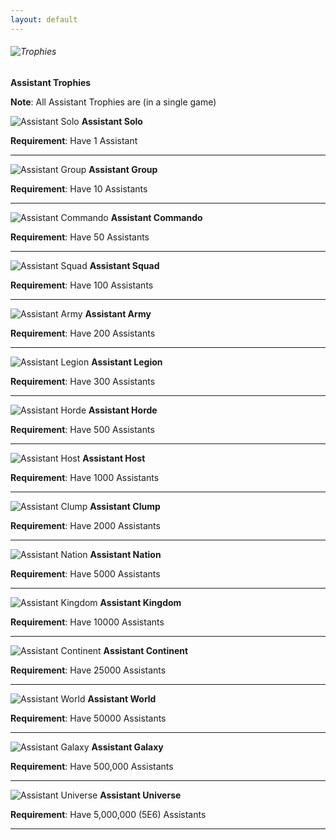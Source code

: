```yaml
---
layout: default
---
```


###### ![Trophies](/realm/img/picks/TrophiesTopPage.png "Trophies")

**Assistant Trophies**

**Note**: All Assistant Trophies are (in a single game)

![Assistant Solo](/realm/img/picks/AssistantSolo.png "Assistant Solo") **Assistant Solo**

**Requirement**: Have 1 Assistant

---

![Assistant Group](/realm/img/picks/AssistantGroup.png "Assistant Group") **Assistant Group**

**Requirement**: Have 10 Assistants

---

![Assistant Commando](/realm/img/picks/AssistantCommando.png "Assistant Commando") **Assistant Commando**

**Requirement**: Have 50 Assistants

---

![Assistant Squad](/realm/img/picks/AssistantSquad.png "Assistant Squad") **Assistant Squad**

**Requirement**: Have 100 Assistants

---

![Assistant Army](/realm/img/picks/AssistantArmy.png "Assistant Army") **Assistant Army**

**Requirement**: Have 200 Assistants

---

![Assistant Legion](/realm/img/picks/AssistantLegion.png "Assistant Legion") **Assistant Legion**

**Requirement**: Have 300 Assistants

---

![Assistant Horde](/realm/img/picks/AssistantHorde.png "Assistant Horde") **Assistant Horde**

**Requirement**: Have 500 Assistants

---

![Assistant Host](/realm/img/picks/AssistantHost.png "Assistant Host") **Assistant Host**

**Requirement**: Have 1000 Assistants

---

![Assistant Clump](/realm/img/picks/AssistantClump.png "Assistant Clump") **Assistant Clump**

**Requirement**: Have 2000 Assistants

---

![Assistant Nation](/realm/img/picks/AssistantNation.png "Assistant Nation") **Assistant Nation**

**Requirement**: Have 5000 Assistants

---

![Assistant Kingdom](/realm/img/picks/AssistantKingdom.png "Assistant Kingdom") **Assistant Kingdom**

**Requirement**: Have 10000 Assistants

---

![Assistant Continent](/realm/img/picks/AssistantContinent.png "Assistant Continent") **Assistant Continent**

**Requirement**: Have 25000 Assistants

---

![Assistant World](/realm/img/picks/AssistantWorld.png "Assistant World") **Assistant World**

**Requirement**: Have 50000 Assistants

---

![Assistant Galaxy](/realm/img/picks/AssistantGalaxy.png "Assistant Galaxy") **Assistant Galaxy**

**Requirement**: Have 500,000 Assistants

---

![Assistant Universe](/realm/img/picks/AssistantUniverse.png "Assistant Universe") **Assistant Universe**

**Requirement**: Have 5,000,000 (5E6) Assistants

---
